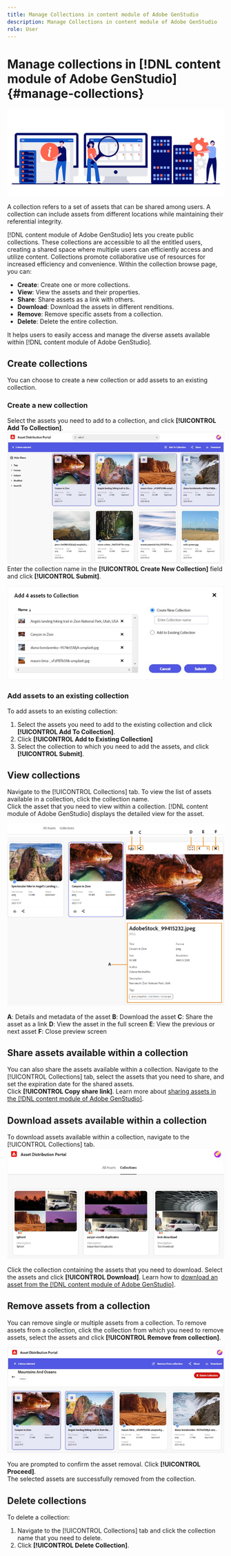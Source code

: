 ```yaml
---
title: Manage Collections in content module of Adobe GenStudio
description: Manage Collections in content module of Adobe GenStudio
role: User
---
```

# Manage collections in [!DNL content module of Adobe GenStudio] {#manage-collections}

![Manage collections](assets/manage-collections.jpg)

A collection refers to a set of assets that can be shared among users. A collection can include assets from different locations while maintaining their referential integrity.

[!DNL content module of Adobe GenStudio] lets you create public collections. These collections are accessible to all the entitled users, creating a shared space where multiple users can efficiently access and utilize content. Collections promote collaborative use of resources for increased efficiency and convenience. Within the collection browse page, you can: 

* **Create**: Create one or more collections.
* **View**: View the assets and their properties.  
* **Share**: Share assets as a link with others. 
* **Download**: Download the assets in different renditions. 
* **Remove**: Remove specific assets from a collection. 
* **Delete**: Delete the entire collection. 

It helps users to easily access and manage the diverse assets available within [!DNL content module of Adobe GenStudio]. 

## Create collections

You can choose to create a new collection or add assets to an existing collection.

### Create a new collection 

Select the assets you need to add to a collection, and click **[!UICONTROL Add To Collection]**.
![Create collection](assets/create-collection.jpg)
<br> Enter the collection name in the **[!UICONTROL Create New Collection]** field and click **[!UICONTROL Submit]**.

![Create a new collection](assets/create-new-collection.jpg)

### Add assets to an existing collection 

To add assets to an existing collection:

1. Select the assets you need to add to the existing collection and click **[!UICONTROL Add To Collection]**.
1. Click **[!UICONTROL Add to Existing Collection]**
1. Select the collection to which you need to add the assets, and click **[!UICONTROL Submit]**.

## View collections 

Navigate to the [!UICONTROL Collections] tab. To view the list of assets available in a collection, click the collection name. <br> Click the asset that you need to view within a collection. [!DNL content module of Adobe GenStudio] displays the detailed view for the asset. 

![Asset details](assets/view-asset.jpg)

**A**: Details and metadata of the asset **B**: Download the asset **C**: Share the asset as a link **D**: View the asset in the full screen **E**: View the previous or next asset **F**: Close preview screen 

## Share assets available within a collection 

You can also share the assets available within a collection. Navigate to the [!UICONTROL Collections] tab, select the assets that you need to share, and set the expiration date for the shared assets. <br> Click **[!UICONTROL Copy share link]**. Learn more about [sharing assets in the [!DNL content module of Adobe GenStudio]](share-assets-as-a-link.md).

## Download assets available within a collection 

To download assets available within a collection, navigate to the [!UICONTROL Collections] tab.   
![Collection tab](assets/collection-tab.jpg)

Click the collection containing the assets that you need to download. Select the assets and click **[!UICONTROL Download]**. 
Learn how to [download an asset from the [!DNL content module of Adobe GenStudio]](download-assets.md). 

## Remove assets from a collection

You can remove single or multiple assets from a collection. To remove assets from a collection, click the collection from which you need to remove assets, select the assets and click **[!UICONTROL Remove from collection]**. 

 ![Remove collection](assets/remove-collections.jpg)

You are prompted to confirm the asset removal. Click **[!UICONTROL Proceed]**.  
The selected assets are successfully removed from the collection. 

## Delete collections 

To delete a collection:

1. Navigate to the [!UICONTROL Collections] tab and click the collection name that you need to delete.
1. Click **[!UICONTROL Delete Collection]**.
